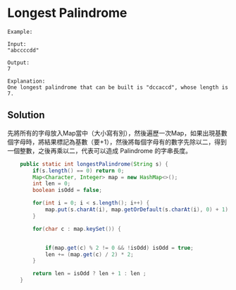 # Longest Palindrome
```
Example:

Input:
"abccccdd"

Output:
7

Explanation:
One longest palindrome that can be built is "dccaccd", whose length is 7.
```

## Solution
先將所有的字母放入Map當中（大小寫有別），然後遍歷一次Map，如果出現基數個字母時，將結果標記為基數（要+1），然後將每個字母有的數字先除以二，得到一個整數，之後再乘以二，代表可以造成 Palindrome 的字串長度。

```java
    public static int longestPalindrome(String s) {
        if(s.length() == 0) return 0;
        Map<Character, Integer> map = new HashMap<>();
        int len = 0;
        boolean isOdd = false;

        for(int i = 0; i < s.length(); i++) {
            map.put(s.charAt(i), map.getOrDefault(s.charAt(i), 0) + 1);
        }

        for(char c : map.keySet()) {


            if(map.get(c) % 2 != 0 && !isOdd) isOdd = true;
            len += (map.get(c) / 2) * 2;
        }

        return len = isOdd ? len + 1 : len ;
    }
```
